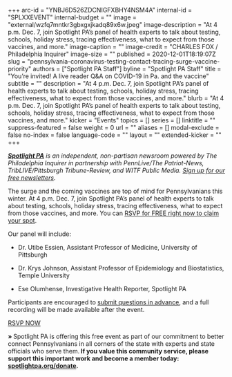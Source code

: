 +++
arc-id = "YNBJ6D526ZDCNIGFXBHY4NSM4A"
internal-id = "SPLXXEVENT"
internal-budget = ""
image = "external/wzfq7mntkr3gbxgxjkadq89x6w.jpeg"
image-description = "At 4 p.m. Dec. 7, join Spotlight PA’s panel of health experts to talk about testing, schools, holiday stress, tracing effectiveness, what to expect from those vaccines, and more."
image-caption = ""
image-credit = "CHARLES FOX / Philadelphia Inquirer"
image-size = ""
published = 2020-12-01T18:19:07Z
slug = "pennsylvania-coronavirus-testing-contact-tracing-surge-vaccine-priority"
authors = ["Spotlight PA Staff"]
byline = "Spotlight PA Staff"
title = "You’re invited! A live reader Q&A on COVID-19 in Pa. and the vaccine"
subtitle = ""
description = "At 4 p.m. Dec. 7, join Spotlight PA’s panel of health experts to talk about testing, schools, holiday stress, tracing effectiveness, what to expect from those vaccines, and more."
blurb = "At 4 p.m. Dec. 7, join Spotlight PA’s panel of health experts to talk about testing, schools, holiday stress, tracing effectiveness, what to expect from those vaccines, and more."
kicker = "Events"
topics = []
series = []
linktitle = ""
suppress-featured = false
weight = 0
url = ""
aliases = []
modal-exclude = false
no-index = false
language-code = ""
layout = ""
extended-kicker = ""
+++

<a href="https://www.spotlightpa.org/"><i><b>Spotlight PA</b></i></a><i> is an independent, non-partisan newsroom powered by The Philadelphia Inquirer in partnership with PennLive/The Patriot-News, TribLIVE/Pittsburgh Tribune-Review, and WITF Public Media. </i><a href="https://www.spotlightpa.org/newsletters"><i>Sign up for our free newsletters</i></a><i>.</i>

The surge and the coming vaccines are top of mind for Pennsylvanians this winter. At 4 p.m. Dec. 7, join Spotlight PA’s panel of health experts to talk about testing, schools, holiday stress, tracing effectiveness, what to expect from those vaccines, and more. You can <a href="https://inquirer.zoom.us/webinar/register/7116067556656/WN_SyBUm0bFTmmriU_7RhmmKA">RSVP for FREE right now to claim your spot</a>.

Our panel will include:

- Dr. Utibe Essien, Assistant Professor of Medicine, University of Pittsburgh

- Dr. Krys Johnson, Assistant Professor of Epidemiology and Biostatistics, Temple University

- Ese Olumhense, Investigative Health Reporter, Spotlight PA

Participants are encouraged to <a href="mailto:cbaxter@spotlightpa.org" target=_blank>submit questions in advance</a>, and a full recording will be made available after the event.

<a href="https://inquirer.zoom.us/webinar/register/7116067556656/WN_SyBUm0bFTmmriU_7RhmmKA" target=_blank>RSVP NOW</a>

<b>» </b>Spotlight PA is offering this free event as part of our commitment to better connect Pennsylvanians in all corners of the state with experts and state officials who serve them.<b> If you value this community service, please support this important work and become a member today: </b><a href="http://checkout.fundjournalism.org/memberform?org_id=spotlightpa&campaign=7015G0000003ZrjQAE"><b>spotlightpa.org/donate</b></a><b>.</b>
